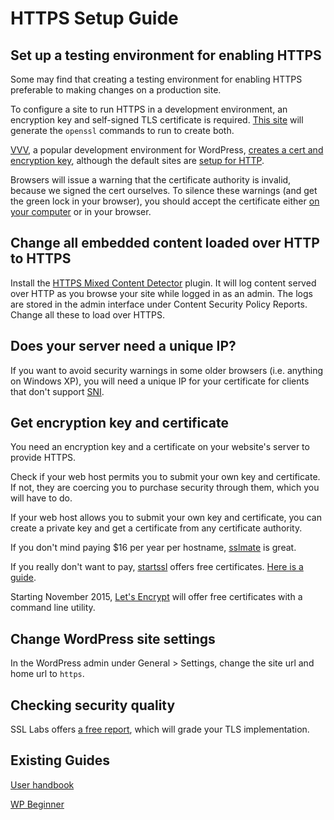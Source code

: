 # HTTPS Setup Guide

## Set up a testing environment for enabling HTTPS

Some may find that creating a testing environment for enabling HTTPS preferable to
making changes on a production site.

To configure a site to run HTTPS in a development environment, an encryption key
and self-signed TLS certificate is required. [This site](http://www.selfsignedcertificate.com/)
will generate the `openssl` commands to run to create both.

[VVV](https://github.com/Varying-Vagrant-Vagrants/VVV), a popular development
environment for WordPress, [creates a cert and encryption key](https://github.com/Varying-Vagrant-Vagrants/VVV/blob/v1.1/provision/provision.sh#L233-L246),
although the default sites are [setup for HTTP](https://github.com/Varying-Vagrant-Vagrants/VVV/blob/v1.1/provision/provision.sh#L470).

Browsers will issue a warning that the certificate authority is invalid, because
we signed the cert ourselves. To silence these warnings (and get the green lock in
your browser), you should accept the certificate either [on your computer](https://support.apple.com/kb/PH10968?locale=en_US)
or in your browser.

## Change all embedded content loaded over HTTP to HTTPS

Install the [HTTPS Mixed Content Detector](https://www.tollmanz.com/wordpress-https-mixed-content-detector/) plugin.
It will log content served over HTTP as you browse your site while logged in as an admin.
The logs are stored in the admin interface under Content Security Policy Reports.
Change all these to load over HTTPS.

## Does your server need a unique IP?

If you want to avoid security warnings in some older browsers (i.e. anything on Windows XP),
you will need a unique IP for your certificate for clients that don't support [SNI](https://en.wikipedia.org/wiki/Server_Name_Indication).

## Get encryption key and certificate

You need an encryption key and a certificate on your website's server to provide HTTPS.

Check if your web host permits you to submit your own key and certificate. If
not, they are coercing you to purchase security through them, which you will have to do.

If your web host allows you to submit your own key and certificate, you can
create a private key and get a certificate from any certificate authority.

If you don't mind paying $16 per year per hostname, [sslmate](https://sslmate.com/) is
great.

If you really don't want to pay, [startssl](https://startssl.com) offers free certificates.
[Here is a guide](https://konklone.com/post/switch-to-https-now-for-free).

Starting November 2015, [Let's Encrypt](letsencrypt.com) will offer free certificates
with a command line utility.

## Change WordPress site settings

In the WordPress admin under General > Settings, change the site url and home url
to `https`.

## Checking security quality

SSL Labs offers [a free report](http://www.dh-test-ssl.com), which will grade
your TLS implementation.

## Existing Guides

[User handbook](https://make.wordpress.org/support/user-manual/web-publishing/https-for-wordpress/)

[WP Beginner](http://www.wpbeginner.com/wp-tutorials/how-to-add-ssl-and-https-in-wordpress/)
